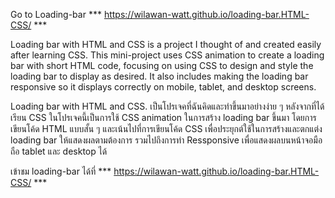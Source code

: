 Go to Loading-bar *** https://wilawan-watt.github.io/loading-bar.HTML-CSS/ ***

Loading bar with HTML and CSS is a project I thought of and created easily after learning CSS. This mini-project uses CSS animation to create a loading bar with short HTML code, focusing on using CSS to design and style the loading bar to display as desired. It also includes making the loading bar responsive so it displays correctly on mobile, tablet, and desktop screens.

Loading bar with HTML and CSS. เป็นโปรเจคที่ฉันคิดและทำขึ้นมาอย่างง่าย ๆ หลังจากที่ได้เรียน CSS ในโปรเจคนี้เป็นการใช้ CSS animation ในการสร้าง loading bar ขึ้นมา โดยการเขียนโค้ด HTML แบบสั้น ๆ และเน้นไปที่การเขียนโค้ด CSS เพื่อประยุกต์ใช้ในการสร้างและตกแต่ง loading bar ให้แสดงผลตามต้องการ รวมไปถึงการทำ Ressponsive เพื่อแสดงผลบนหน้าจอมือถือ tablet และ desktop ได้ 

เข้าชม loading-bar ได้ที่ *** https://wilawan-watt.github.io/loading-bar.HTML-CSS/ ***
